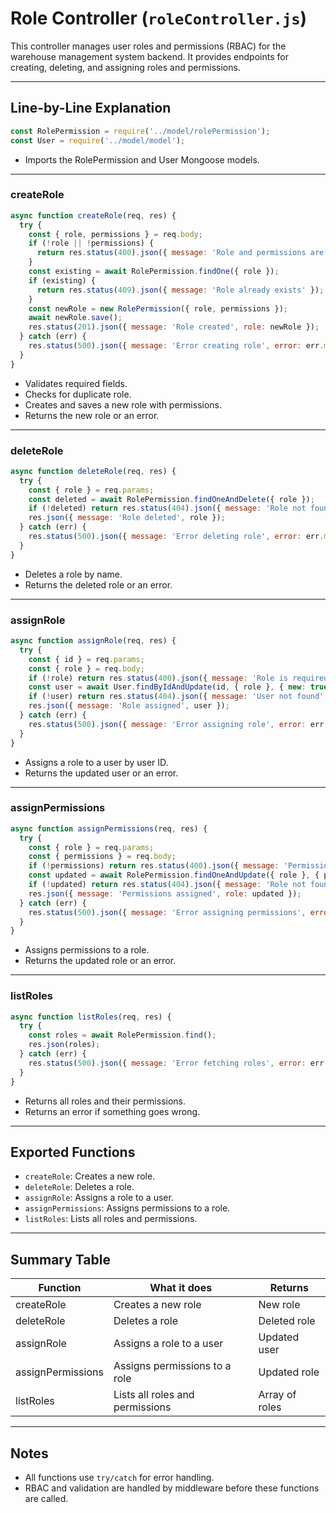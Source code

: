 # Role Controller (`roleController.js`)

This controller manages user roles and permissions (RBAC) for the warehouse management system backend. It provides endpoints for creating, deleting, and assigning roles and permissions.

---

## Line-by-Line Explanation

```js
const RolePermission = require('../model/rolePermission');
const User = require('../model/model');
```
- Imports the RolePermission and User Mongoose models.

---

### createRole
```js
async function createRole(req, res) {
  try {
    const { role, permissions } = req.body;
    if (!role || !permissions) {
      return res.status(400).json({ message: 'Role and permissions are required' });
    }
    const existing = await RolePermission.findOne({ role });
    if (existing) {
      return res.status(409).json({ message: 'Role already exists' });
    }
    const newRole = new RolePermission({ role, permissions });
    await newRole.save();
    res.status(201).json({ message: 'Role created', role: newRole });
  } catch (err) {
    res.status(500).json({ message: 'Error creating role', error: err.message });
  }
}
```
- Validates required fields.
- Checks for duplicate role.
- Creates and saves a new role with permissions.
- Returns the new role or an error.

---

### deleteRole
```js
async function deleteRole(req, res) {
  try {
    const { role } = req.params;
    const deleted = await RolePermission.findOneAndDelete({ role });
    if (!deleted) return res.status(404).json({ message: 'Role not found' });
    res.json({ message: 'Role deleted', role });
  } catch (err) {
    res.status(500).json({ message: 'Error deleting role', error: err.message });
  }
}
```
- Deletes a role by name.
- Returns the deleted role or an error.

---

### assignRole
```js
async function assignRole(req, res) {
  try {
    const { id } = req.params;
    const { role } = req.body;
    if (!role) return res.status(400).json({ message: 'Role is required' });
    const user = await User.findByIdAndUpdate(id, { role }, { new: true });
    if (!user) return res.status(404).json({ message: 'User not found' });
    res.json({ message: 'Role assigned', user });
  } catch (err) {
    res.status(500).json({ message: 'Error assigning role', error: err.message });
  }
}
```
- Assigns a role to a user by user ID.
- Returns the updated user or an error.

---

### assignPermissions
```js
async function assignPermissions(req, res) {
  try {
    const { role } = req.params;
    const { permissions } = req.body;
    if (!permissions) return res.status(400).json({ message: 'Permissions are required' });
    const updated = await RolePermission.findOneAndUpdate({ role }, { permissions }, { new: true });
    if (!updated) return res.status(404).json({ message: 'Role not found' });
    res.json({ message: 'Permissions assigned', role: updated });
  } catch (err) {
    res.status(500).json({ message: 'Error assigning permissions', error: err.message });
  }
}
```
- Assigns permissions to a role.
- Returns the updated role or an error.

---

### listRoles
```js
async function listRoles(req, res) {
  try {
    const roles = await RolePermission.find();
    res.json(roles);
  } catch (err) {
    res.status(500).json({ message: 'Error fetching roles', error: err.message });
  }
}
```
- Returns all roles and their permissions.
- Returns an error if something goes wrong.

---

## Exported Functions
- `createRole`: Creates a new role.
- `deleteRole`: Deletes a role.
- `assignRole`: Assigns a role to a user.
- `assignPermissions`: Assigns permissions to a role.
- `listRoles`: Lists all roles and permissions.

---

## Summary Table
| Function         | What it does                        | Returns           |
|------------------|-------------------------------------|-------------------|
| createRole       | Creates a new role                  | New role          |
| deleteRole       | Deletes a role                      | Deleted role      |
| assignRole       | Assigns a role to a user            | Updated user      |
| assignPermissions| Assigns permissions to a role       | Updated role      |
| listRoles        | Lists all roles and permissions     | Array of roles    |

---

## Notes
- All functions use `try/catch` for error handling.
- RBAC and validation are handled by middleware before these functions are called.
